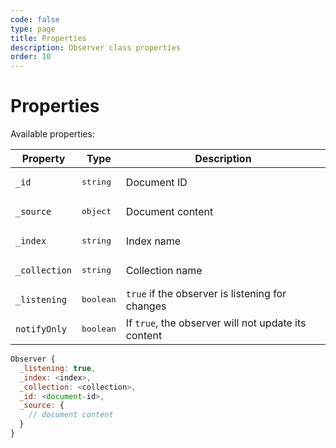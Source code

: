 ```yaml
---
code: false
type: page
title: Properties
description: Observer class properties
order: 10
---
```


# Properties

Available properties:

| Property      | Type               | Description                                         |
|---------------|--------------------|-----------------------------------------------------|
| `_id`         | <pre>string</pre>  | Document ID                                         |
| `_source`     | <pre>object</pre>  | Document content                                    |
| `_index`      | <pre>string</pre>  | Index name                                          |
| `_collection` | <pre>string</pre>  | Collection name                                     |
| `_listening`  | <pre>boolean</pre> | `true` if the observer is listening for changes     |
| `notifyOnly`  | <pre>boolean</pre> | If `true`, the observer will not update its content |

```js
Observer {
  _listening: true,
  _index: <index>,
  _collection: <collection>,
  _id: <document-id>,
  _source: {
    // document content
  }
}
```
